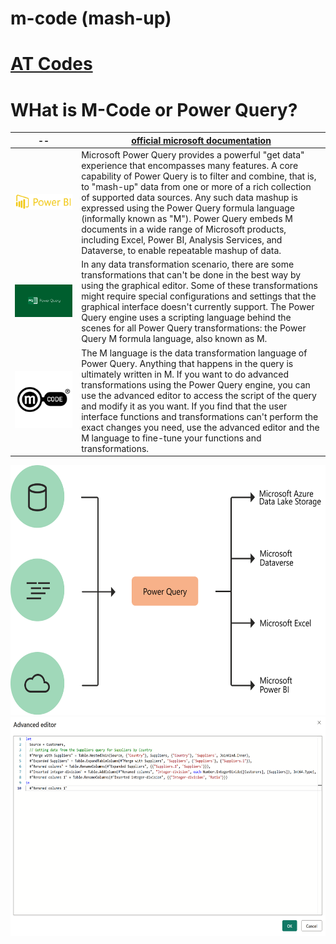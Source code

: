 # m-code (mash-up)


# [AT Codes](https://github.com/attila5287/power-query-m-code/tree/main/ref)

# WHat is M-Code or Power Query? 

|--|[official microsoft documentation](https://learn.microsoft.com/en-us/power-query/)|
|--|--|
|![powerBI](./public/power-bi.png)|Microsoft Power Query provides a powerful "get data" experience that encompasses many features. A core capability of Power Query is to filter and combine, that is, to "mash-up" data from one or more of a rich collection of supported data sources. Any such data mashup is expressed using the Power Query formula language (informally known as "M"). Power Query embeds M documents in a wide range of Microsoft products, including Excel, Power BI, Analysis Services, and Dataverse, to enable repeatable mashup of data.|
|![powerBI](./public/power-query.png)| In any data transformation scenario, there are some transformations that can't be done in the best way by using the graphical editor. Some of these transformations might require special configurations and settings that the graphical interface doesn't currently support. The Power Query engine uses a scripting language behind the scenes for all Power Query transformations: the Power Query M formula language, also known as M.|
|![powerBI](./public/m-code.png)| The M language is the data transformation language of Power Query. Anything that happens in the query is ultimately written in M. If you want to do advanced transformations using the Power Query engine, you can use the advanced editor to access the script of the query and modify it as you want. If you find that the user interface functions and transformations can't perform the exact changes you need, use the advanced editor and the M language to fine-tune your functions and transformations.|

<img src="./public/what-is-pq.png"      width="600" height="400">
<img src="./public/advanced-editor.png" width="600" height="350">


